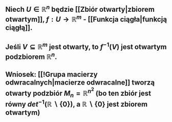 ## Niech $U \in \mathbb{R}^n$ będzie [[Zbiór otwarty|zbiorem otwartym]], $f:U\rightarrow\mathbb{R}^m$ - [[Funkcja ciągła|funkcją ciągłą]].
## Jeśli $V \subseteq \mathbb{R}^m$ jest otwarty, to $f^{-1}(V)$ jest otwartym podzbiorem $\mathbb{R}^n$.

## **Wniosek**: [[!Grupa macierzy odwracalnych|macierze odwracalne]] tworzą otwarty podzbiór $M_n = \mathbb{R}^{n^2}$ (bo ten zbiór jest równy $det^{-1}(\mathbb{R}\backslash\{0\})$, a $\mathbb{R}\backslash\{0\}$ jest zbiorem otwartym)